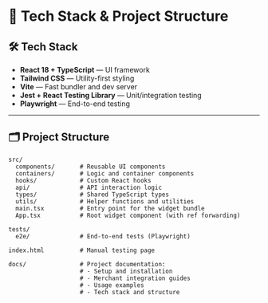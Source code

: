 # 🧠 Tech Stack & Project Structure

## 🛠 Tech Stack

- **React 18 + TypeScript** — UI framework
- **Tailwind CSS** — Utility-first styling
- **Vite** — Fast bundler and dev server
- **Jest + React Testing Library** — Unit/integration testing
- **Playwright** — End-to-end testing

---

## 🗂 Project Structure

```
src/
  components/       # Reusable UI components
  containers/       # Logic and container components
  hooks/            # Custom React hooks
  api/              # API interaction logic
  types/            # Shared TypeScript types
  utils/            # Helper functions and utilities
  main.tsx          # Entry point for the widget bundle
  App.tsx           # Root widget component (with ref forwarding)

tests/
  e2e/              # End-to-end tests (Playwright)

index.html          # Manual testing page

docs/               # Project documentation:
                    # - Setup and installation
                    # - Merchant integration guides
                    # - Usage examples
                    # - Tech stack and structure
```
